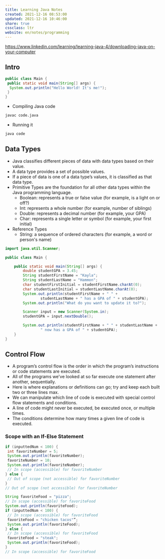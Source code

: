```yaml
---
title: Learning Java Notes
created: 2021-12-16 08:53:00
updated: 2021-12-16 10:46:00
share: true
cssclass: ltr
website: en/notes/programming
---
```


<https://www.linkedin.com/learning/learning-java-4/downloading-java-on-your-computer>

## Intro

```java
public class Main {
 public static void main(String[] args) {
  System.out.println("Hello World! It's me!");
 }
}
```

- Compiling Java code

```bash
javac code.java
```

- Running it

```java
java code
```

## Data Types

- Java classifies different pieces of data with data types based on their value.
- A data type provides a set of possible values.
- If a piece of data is one of a data type’s values, it is classified as that data type.
- Primitive Types are the foundation for all other data types within the Java programming language.
  - Boolean: represents a true or false value (for example, is a light on or off?)
  - Int: represents a whole number (for example, number of siblings)
  - Double: represents a decimal number (for example, your GPA)
  - Char: represents a single letter or symbol (for example, your first initial)
- Reference Types
  - String: a sequence of ordered characters (for example, a word or person's name)

```java
import java.util.Scanner;

public class Main {

    public static void main(String[] args) {
        double studentGPA = 3.45;
        String studentFirstName = "Kayla";
        String studentLastName = "Hammon";
        char studentFirstInitial = studentFirstName.charAt(0);
        char studentLastInitial = studentLastName.charAt(0);
        System.out.println(studentFirstName + " " +
                studentLastName + " has a GPA of " + studentGPA);
        System.out.println("What do you want to update it to?");

        Scanner input = new Scanner(System.in);
        studentGPA = input.nextDouble();

        System.out.println(studentFirstName + " " + studentLastName +
                " now has a GPA of " + studentGPA);
    }
}

```

## Control Flow

- A program’s control flow is the order in which the program’s instructions or code statements are executed.
- All of the programs we've looked at so far execute one statement after another, sequentially.
- Here is where explanations or definitions can go; try and keep each built two or three lines max.
- We can manipulate which line of code is executed with special control flow statements and conditions.
- A line of code might never be executed, be executed once, or multiple times.
- The conditions determine how many times a given line of code is executed.

### Scope with an If-Else Statement

```java
if (inputtedNum < 100) {
 int favoriteNumber = 5;
 System.out.println(favoriteNumber);
 favoriteNumber = 10;
 System.out.println(favoriteNumber);
 // In scope (accessible) for favoriteNumber
} else {
 // Out of scope (not accessible) for favoriteNumber
}
// Out of scope (not accessible) for favoriteNumber
```

```java
String favoriteFood = "pizza";
// In scope (accessible) for favoriteFood
System.out.println(favoriteFood);
if (inputtedNum < 100) {
 // In scope (accessible) for favoriteFood
 favoriteFood = "chicken tacos"”;
 System.out.println(favoriteFood);
} else {
 // In scope (accessible) for favoriteFood
 favoriteFood = "steak";
 System.out.println(favoriteFood);
}
// In scope (accessible) for favoriteFood
```

